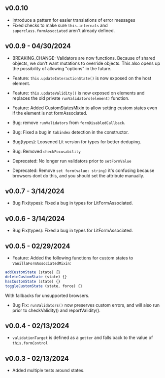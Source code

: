 ## v0.0.10

- Introduce a pattern for easier translations of error messages
- Fixed checks to make sure `this.internals` and `superclass.formAssociated` aren't already defined.

## v0.0.9 - 04/30/2024

- BREAKING_CHANGE: Validators are now functions. Because of shared objects, we don't want mutations to override objects. This also opens up the possibility of allowing "options" in the future.

- Feature: `this.updateInteractionState()` is now exposed on the host element.
- Feature: `this.updateValidity()` is now exposed on elements and replaces the old private `runValidators(element)` function.
- Feature: Added CustomStatesMixin to allow setting custom states even if the element is not formAssociated.

- Bug: remove `runValidators` from `formDisabledCallback`.
- Bug: Fixed a bug in `tabindex` detection in the constructor.
- Bug(types): Loosened Lit version for types for better deduping.
- Bug: Removed `checkFocusability`

- Deprecated: No longer run validators prior to `setFormValue`
- Deprecated: Remove `set form(value: string)` it's confusing because browsers dont do this, and you should set the attribute manually.

## v0.0.7 - 3/14/2024

- Bug Fix(types): Fixed a bug in types for LitFormAssociated.

## v0.0.6 - 3/14/2024

- Bug Fix(types): Fixed a bug in types for LitFormAssociated.

## v0.0.5 - 02/29/2024

- Feature: Added the following functions for custom states to `VanillaFormAssociatedMixin`:

```js
addCustomState (state) {}
deleteCustomState (state) {}
hasCustomState (state) {}
toggleCustomState (state, force) {}
```

With fallbacks for unsupported browsers.

- Bug Fix: `runValidators()` now preserves custom errors, and will also run prior to checkValidity() and reportValidity().


## v0.0.4 - 02/13/2024

- `validationTarget` is defined as a `getter` and falls back to the value of `this.formControl`

## v0.0.3 - 02/13/2024

- Added multiple tests around states.

